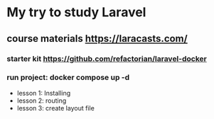 # My try to study Laravel
## course materials https://laracasts.com/
### starter kit https://github.com/refactorian/laravel-docker

### run project:  docker compose up -d

- lesson 1: Installing
- lesson 2: routing
- lesson 3: create layout file
